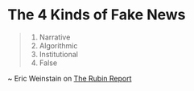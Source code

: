 # The 4 Kinds of Fake News

> 1. Narrative
> 1. Algorithmic
> 1. Institutional
> 1. False

~ Eric Weinstain on [The Rubin Report](https://www.youtube.com/watch?v=ofDXJsKsA30)